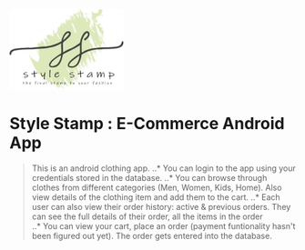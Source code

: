 

<img src="https://github.com/RohiniLawrence/StyleStamp/blob/master/app/src/main/res/drawable-xxhdpi/fulllogo.png" width="200"> 

# Style Stamp : E-Commerce Android App 
> This is an android clothing app. 
..* You can login to the app using your credentials stored in the database. 
..* You can browse through clothes from different categories (Men, Women, Kids, Home). Also view details of the clothing item and add them to the cart. 
..* Each user can also view their order history: active & previous orders. They can see the full details of their order, all the items in the order  
..* You can view your cart, place an order (payment funtionality hasn't been figured out yet). The order gets entered into the database.


